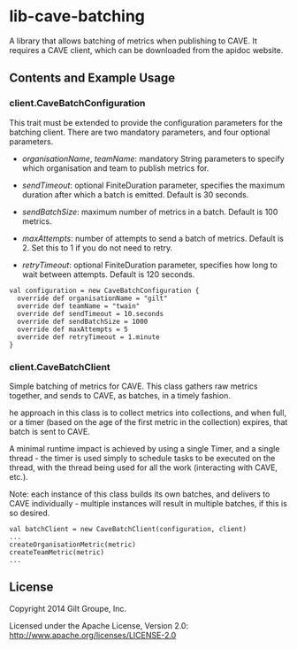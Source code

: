 # lib-cave-batching


A library that allows batching of metrics when publishing to CAVE. It requires a CAVE client, which can be downloaded from the apidoc website.

## Contents and Example Usage

### client.CaveBatchConfiguration

This trait must be extended to provide the configuration parameters for the batching client. There are two mandatory parameters, and four optional parameters.

* _organisationName_, _teamName_: mandatory String parameters to specify which organisation and team to publish metrics for.

* _sendTimeout_: optional FiniteDuration parameter, specifies the maximum duration after which a batch is emitted. Default is 30 seconds.

* _sendBatchSize_: maximum number of metrics in a batch. Default is 100 metrics.

* _maxAttempts_: number of attempts to send a batch of metrics. Default is 2. Set this to 1 if you  do not need to retry.
 
* _retryTimeout_: optional FiniteDuration parameter, specifies how long to wait between attempts. Default is 120 seconds.

```
val configuration = new CaveBatchConfiguration {
  override def organisationName = "gilt"
  override def teamName = "twain"
  override def sendTimeout = 10.seconds
  override def sendBatchSize = 1000
  override def maxAttempts = 5
  override def retryTimeout = 1.minute
}
```

### client.CaveBatchClient

Simple batching of metrics for CAVE. This class gathers raw metrics together, and sends to CAVE, as batches, in a timely fashion.

he approach in this class is to collect metrics into collections, and when full, or a timer (based on the age of the first metric in the collection) expires, that batch is sent to CAVE.

A minimal runtime impact is achieved by using a single Timer, and a single thread - the timer is used simply to schedule tasks to be executed on the thread, with the thread being used for all the work (interacting with CAVE, etc.).

Note: each instance of this class builds its own batches, and delivers to CAVE individually - multiple instances will result in multiple batches, if this is so desired.

```
val batchClient = new CaveBatchClient(configuration, client)
...
createOrganisationMetric(metric)
createTeamMetric(metric)
...
```

## License
Copyright 2014 Gilt Groupe, Inc.

Licensed under the Apache License, Version 2.0: http://www.apache.org/licenses/LICENSE-2.0
